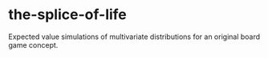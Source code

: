 # the-splice-of-life
Expected value simulations of multivariate distributions for an original board game concept.
